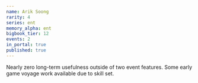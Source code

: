 ```yaml
---
name: Arik Soong
rarity: 4
series: ent
memory_alpha: ent
bigbook_tier: 12
events: 2
in_portal: true
published: true
---
```


Nearly zero long-term usefulness outside of two event features. Some early game voyage work available due to skill set.
